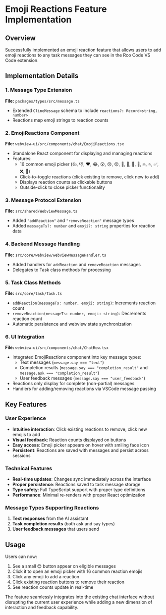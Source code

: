 # Emoji Reactions Feature Implementation

## Overview
Successfully implemented an emoji reaction feature that allows users to add emoji reactions to any task messages they can see in the Roo Code VS Code extension.

## Implementation Details

### 1. Message Type Extension
**File:** `packages/types/src/message.ts`
- Extended `ClineMessage` schema to include `reactions?: Record<string, number>` 
- Reactions map emoji strings to reaction counts

### 2. EmojiReactions Component
**File:** `webview-ui/src/components/chat/EmojiReactions.tsx`
- Standalone React component for displaying and managing reactions
- Features:
  - 16 common emoji picker (👍, 👎, ❤️, 😂, 😮, 😢, 😡, 🎉, 🚀, 👀, 💯, 🔥, ⭐, ✅, ❌, 🤔)
  - Click-to-toggle reactions (click existing to remove, click new to add)
  - Displays reaction counts as clickable buttons
  - Outside-click to close picker functionality

### 3. Message Protocol Extension
**File:** `src/shared/WebviewMessage.ts`
- Added `"addReaction"` and `"removeReaction"` message types
- Added `messageTs?: number` and `emoji?: string` properties for reaction data

### 4. Backend Message Handling
**File:** `src/core/webview/webviewMessageHandler.ts`
- Added handlers for `addReaction` and `removeReaction` messages
- Delegates to Task class methods for processing

### 5. Task Class Methods
**File:** `src/core/task/Task.ts`
- `addReaction(messageTs: number, emoji: string)`: Increments reaction count
- `removeReaction(messageTs: number, emoji: string)`: Decrements reaction count
- Automatic persistence and webview state synchronization

### 6. UI Integration
**File:** `webview-ui/src/components/chat/ChatRow.tsx`
- Integrated EmojiReactions component into key message types:
  - Text messages (`message.say === "text"`)
  - Completion results (`message.say === "completion_result"` and `message.ask === "completion_result"`)
  - User feedback messages (`message.say === "user_feedback"`)
- Reactions only display for complete (non-partial) messages
- Handlers for adding/removing reactions via VSCode message passing

## Key Features

### User Experience
- **Intuitive interaction**: Click existing reactions to remove, click new emojis to add
- **Visual feedback**: Reaction counts displayed on buttons
- **Easy access**: Emoji picker appears on hover with smiling face icon
- **Persistent**: Reactions are saved with messages and persist across sessions

### Technical Features
- **Real-time updates**: Changes sync immediately across the interface
- **Proper persistence**: Reactions saved to task message storage
- **Type safety**: Full TypeScript support with proper type definitions
- **Performance**: Minimal re-renders with proper React optimization

### Message Types Supporting Reactions
1. **Text responses** from the AI assistant
2. **Task completion results** (both ask and say types)
3. **User feedback messages** that users send

## Usage
Users can now:
1. See a small 😊 button appear on eligible messages
2. Click it to open an emoji picker with 16 common reaction emojis
3. Click any emoji to add a reaction
4. Click existing reaction buttons to remove their reaction
5. See reaction counts update in real-time

The feature seamlessly integrates into the existing chat interface without disrupting the current user experience while adding a new dimension of interaction and feedback capability.